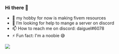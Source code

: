 ### Hi there 👋



- 🔭 my hobby for now is making fivem resources
- 🤔 I’m looking for help to mange a server on discord
- 📫 How to reach me on discord: daiguel#6078
- ⚡ Fun fact: I'm a noobie 😅

 <a href="https://ko-fi.com/daiguel"><img
    src="https://ko-fi.com/img/githubbutton_sm.svg"
  /></a>
